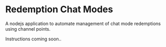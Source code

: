 # Redemption Chat Modes

A nodejs application to automate management of chat mode redemptions using channel points.

Instructions coming soon..